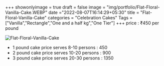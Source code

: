 +++
showonlyimage = true
draft = false
image = "img/portfolio/Flat-Floral-Vanilla-Cake.WEBP"
date ="2022-08-07T16:14:29+05:30"
title = "Flat-Floral-Vanilla-Cake"
categories = "Celebration Cakes"
Tags = ["Vanilla","Rectangle","One and a half kg","One Tier"]
+++
price : ₹450 per pound
<!--more-->
![Flat-Floral-Vanilla-Cake](/img/portfolio/Flat-Floral-Vanilla-Cake.WEBP)
* 1 pound cake price serves 8-10 persons : 450
* 2 pound cake price serves 10-20 persons : 900
* 3 pound cake price serves 20-30 persons : 1350
